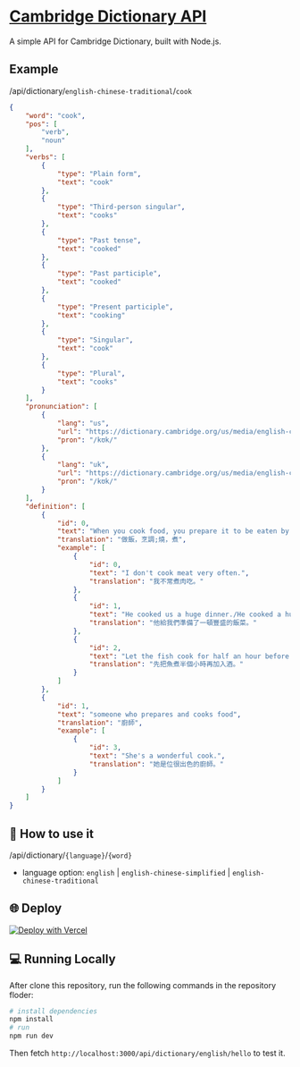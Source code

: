 # [Cambridge Dictionary API](https://github.com/chenelias/cambridge-dictionary-api)

A simple API for Cambridge Dictionary, built with Node.js.

## Example

/api/dictionary/`english-chinese-traditional`/`cook`

```json
{
    "word": "cook",
    "pos": [
        "verb",
        "noun"
    ],
    "verbs": [
        {
            "type": "Plain form",
            "text": "cook"
        },
        {
            "type": "Third-person singular",
            "text": "cooks"
        },
        {
            "type": "Past tense",
            "text": "cooked"
        },
        {
            "type": "Past participle",
            "text": "cooked"
        },
        {
            "type": "Present participle",
            "text": "cooking"
        },
        {
            "type": "Singular",
            "text": "cook"
        },
        {
            "type": "Plural",
            "text": "cooks"
        }
    ],
    "pronunciation": [
        {
            "lang": "us",
            "url": "https://dictionary.cambridge.org/us/media/english-chinese-traditional/us_pron/c/coo/cook_/cook.mp3",
            "pron": "/kʊk/"
        },
        {
            "lang": "uk",
            "url": "https://dictionary.cambridge.org/us/media/english-chinese-traditional/uk_pron/u/ukc/ukcon/ukconve028.mp3",
            "pron": "/kʊk/"
        }
    ],
    "definition": [
        {
            "id": 0,
            "text": "When you cook food, you prepare it to be eaten by heating it in a particular way, such as baking or boiling, and when food cooks, it is heated until it is ready to eat.",
            "translation": "做飯，烹調;燒，煮",
            "example": [
                {
                    "id": 0,
                    "text": "I don't cook meat very often.",
                    "translation": "我不常煮肉吃。"
                },
                {
                    "id": 1,
                    "text": "He cooked us a huge dinner./He cooked a huge dinner for us.",
                    "translation": "他給我們準備了一頓豐盛的飯菜。"
                },
                {
                    "id": 2,
                    "text": "Let the fish cook for half an hour before you add the wine.",
                    "translation": "先把魚煮半個小時再加入酒。"
                }
            ]
        },
        {
            "id": 1,
            "text": "someone who prepares and cooks food",
            "translation": "廚師",
            "example": [
                {
                    "id": 3,
                    "text": "She's a wonderful cook.",
                    "translation": "她是位很出色的廚師。"
                }
            ]
        }
    ]
}
```

## 📖 How to use it

/api/dictionary/`{language}`/`{word}`

-   language option: `english` | `english-chinese-simplified` | `english-chinese-traditional`

## 🌐 Deploy

[![Deploy with Vercel](https://vercel.com/button)](https://vercel.com/new/clone?repository-url=https://github.com/chenelias/cambridge-dictionary-api/)

## 💻 Running Locally

After clone this repository, run the following commands in the repository floder:

```bash
# install dependencies
npm install
# run
npm run dev
```

Then fetch `http://localhost:3000/api/dictionary/english/hello` to test it.
